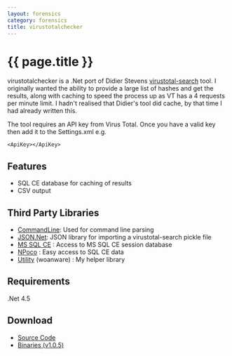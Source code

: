 ```yaml
---
layout: forensics
category: forensics
title: virustotalchecker
---
```


# {{ page.title }} #

virustotalchecker is a .Net port of Didier Stevens [virustotal-search](http://blog.didierstevens.com/2012/05/21/searching-with-virustotal/) tool. I originally wanted the ability to provide a large list of hashes and get the results, along with caching to speed the process up as VT has a 4 requests per minute limit. I hadn't realised that Didier's tool did cache, by that time I had already written this.

The tool requires an API key from Virus Total. Once you have a valid key then add it to the Settings.xml e.g.

    <ApiKey></ApiKey>

## Features ##

- SQL CE database for caching of results
- CSV output

## Third Party Libraries ##
- [CommandLine](https://github.com/gsscoder/commandline): Used for command line parsing
- [JSON.Net](http://json.codeplex.com/): JSON library for importing a virustotal-search pickle file
- [MS SQL CE](http://www.microsoft.com/en-us/download/details.aspx?id=30709) : Access to MS SQL CE session database
- [NPoco](https://github.com/schotime/NPoco) : Easy access to SQL CE data
- [Utility](http://www.woanware.co.uk) (woanware) : My helper library

## Requirements ##

.Net 4.5

## Download ##

- [Source Code](https://github.com/woanware/virustotalchecker)
- [Binaries (v1.0.5)](/downloads/virustotalchecker.v.1.0.5.zip)